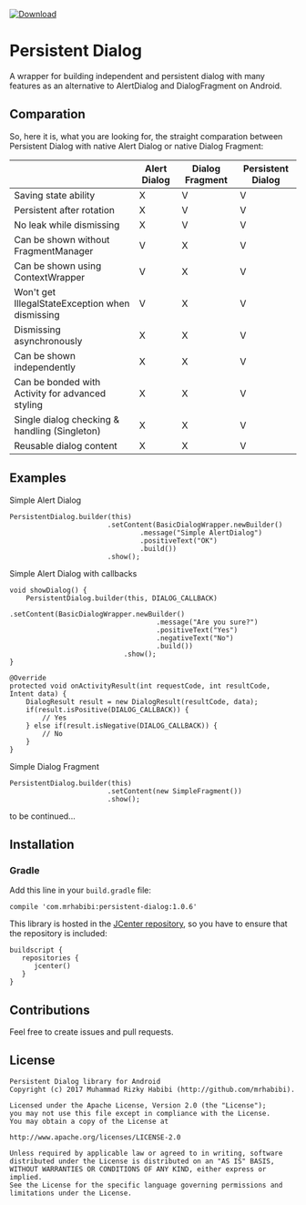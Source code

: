 [ ![Download](https://api.bintray.com/packages/mrhabibi/maven/persistent-dialog/images/download.svg) ](https://bintray.com/mrhabibi/maven/persistent-dialog/_latestVersion)

# Persistent Dialog
A wrapper for building independent and persistent dialog with many features as an alternative to AlertDialog and DialogFragment on Android.

## Comparation

So, here it is, what you are looking for, the straight comparation between Persistent Dialog with native Alert Dialog or native Dialog Fragment:

|                                                  | Alert Dialog | Dialog Fragment | Persistent Dialog |
|--------------------------------------------------|--------------|-----------------|-------------------|
| Saving state ability                             |       X      |        V        |         V         |
| Persistent after rotation                        |       X      |        V        |         V         |
| No leak while dismissing                         |       X      |        V        |         V         |
| Can be shown without FragmentManager             |       V      |        X        |         V         |
| Can be shown using ContextWrapper                |       V      |        X        |         V         |
| Won't get IllegalStateException when dismissing  |       V      |        X        |         V         |
| Dismissing asynchronously                        |       X      |        X        |         V         |
| Can be shown independently                       |       X      |        X        |         V         |
| Can be bonded with Activity for advanced styling |       X      |        X        |         V         |
| Single dialog checking & handling (Singleton)    |       X      |        X        |         V         |
| Reusable dialog content                          |       X      |        X        |         V         |

## Examples

Simple Alert Dialog

```
PersistentDialog.builder(this)
                        .setContent(BasicDialogWrapper.newBuilder()
                                .message("Simple AlertDialog")
                                .positiveText("OK")
                                .build())
                        .show();
```

Simple Alert Dialog with callbacks

```
void showDialog() {
    PersistentDialog.builder(this, DIALOG_CALLBACK)
                            .setContent(BasicDialogWrapper.newBuilder()
                                    .message("Are you sure?")
                                    .positiveText("Yes")
                                    .negativeText("No")
                                    .build())
                            .show();
}
    
@Override
protected void onActivityResult(int requestCode, int resultCode, Intent data) {
    DialogResult result = new DialogResult(resultCode, data);
    if(result.isPositive(DIALOG_CALLBACK)) {
        // Yes
    } else if(result.isNegative(DIALOG_CALLBACK)) {
        // No
    }
}
```

Simple Dialog Fragment

```
PersistentDialog.builder(this)
                        .setContent(new SimpleFragment())
                        .show();
```

to be continued...

## Installation

### Gradle

Add this line in your `build.gradle` file:

```
compile 'com.mrhabibi:persistent-dialog:1.0.6'
```

This library is hosted in the [JCenter repository](https://bintray.com/mrhabibi/maven), so you have to ensure that the repository is included:

```
buildscript {
   repositories {
      jcenter()
   }
}
```

## Contributions

Feel free to create issues and pull requests.

## License

```
Persistent Dialog library for Android
Copyright (c) 2017 Muhammad Rizky Habibi (http://github.com/mrhabibi).

Licensed under the Apache License, Version 2.0 (the "License");
you may not use this file except in compliance with the License.
You may obtain a copy of the License at

http://www.apache.org/licenses/LICENSE-2.0

Unless required by applicable law or agreed to in writing, software
distributed under the License is distributed on an "AS IS" BASIS,
WITHOUT WARRANTIES OR CONDITIONS OF ANY KIND, either express or implied.
See the License for the specific language governing permissions and
limitations under the License.
```